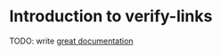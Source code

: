 # Introduction to verify-links

TODO: write [great documentation](http://jacobian.org/writing/great-documentation/what-to-write/)
